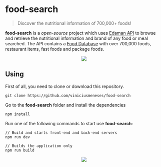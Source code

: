 # food-search

> Discover the nutritional information of 700,000+ foods!

**food-search** is a *open-source* project which uses [Edaman API](https://developer.edamam.com/) to browse and retrieve the nutritional information and brand of any food or meal searched. The API contains a [Food Database](https://developer.edamam.com/food-database-api) with over 700,000 foods, restaurant items, fast foods and package foods.

<p align="center">
  <img src="https://imgur.com/gEpUEZA.jpg">
</p>

## Using

First of all, you need to clone or download this repository.

```
git clone https://github.com/viniciusmeneses/food-search
```

Go to the **food-search** folder and install the dependencies

```
npm install
```

Run one of the following commands to start use **food-search**:

```
// Build and starts front-end and back-end servers
npm run dev

// Builds the application only
npm run build
```

<p align="center">
  <a href="https://developer.edamam.com/"><img src="https://i.loli.net/2018/10/17/5bc60bad90bef.png"></a>
</p>
